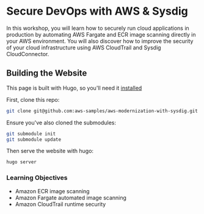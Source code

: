 # Secure DevOps with AWS & Sysdig

In this workshop, you will learn how to securely run cloud applications in production by automating AWS Fargate and ECR image scanning directly in your AWS environment. You will also discover how to improve the security of your cloud infrastructure using AWS CloudTrail and Sysdig CloudConnector.

## Building the Website

This page is built with Hugo, so you'll need it [installed](https://gohugo.io/getting-started/quick-start/#step-1-install-hugo)

First, clone this repo:

```bash
git clone git@github.com:aws-samples/aws-modernization-with-sysdig.git
```
Ensure you've also cloned the submodules:

```bash
git submodule init
git submodule update
```

Then serve the website with hugo:

```bash
hugo server

```


### Learning Objectives
- Amazon ECR image scanning
- Amazon Fargate automated image scanning
- Amazon CloudTrail runtime security

